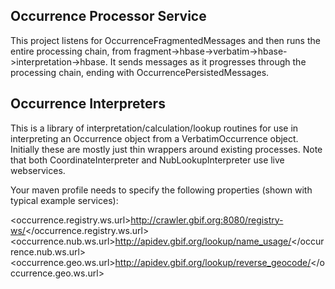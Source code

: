 Occurrence Processor Service
--------------------------------------
This project listens for OccurrenceFragmentedMessages and then runs the entire processing chain, from
fragment->hbase->verbatim->hbase->interpretation->hbase. It sends messages as it progresses through the processing
chain, ending with OccurrencePersistedMessages.

Occurrence Interpreters
--------------------------------------
This is a library of interpretation/calculation/lookup routines for use in interpreting an Occurrence object from
a VerbatimOccurrence object.  Initially these are mostly just thin wrappers around existing processes. Note that
both CoordinateInterpreter and NubLookupInterpreter use live webservices.

Your maven profile needs to specify the following properties (shown with typical example services):

<occurrence.registry.ws.url>http://crawler.gbif.org:8080/registry-ws/</occurrence.registry.ws.url>
<occurrence.nub.ws.url>http://apidev.gbif.org/lookup/name_usage/</occurrence.nub.ws.url>
<occurrence.geo.ws.url>http://apidev.gbif.org/lookup/reverse_geocode/</occurrence.geo.ws.url>
